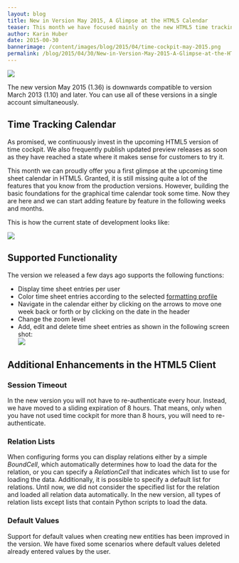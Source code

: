 ```yaml
---
layout: blog
title: New in Version May 2015, A Glimpse at the HTML5 Calendar
teaser: This month we have focused mainly on the new HTML5 time tracking calendar and we are happy that we can provide a first version that allows you to view time sheet entries colored by formatting profile and to add, edit and delete time sheet entries.
author: Karin Huber
date: 2015-00-30
bannerimage: /content/images/blog/2015/04/time-cockpit-may-2015.png
permalink: /blog/2015/04/30/New-in-Version-May-2015-A-Glimpse-at-the-HTML5-Calendar
---
```


<p xmlns="http://www.w3.org/1999/xhtml">
  <img src="{{site.baseurl}}/content/images/blog/2015/04/time-tracking-calendar-week.png" />
</p><p xmlns="http://www.w3.org/1999/xhtml">The new version May 2015 (1.36) is downwards compatible to version March 2013 (1.10) and later. You can use all of these versions in a single account simultaneously.</p><h2 xmlns="http://www.w3.org/1999/xhtml">Time Tracking Calendar
<br /></h2><p xmlns="http://www.w3.org/1999/xhtml">As promised, we continuously invest in the upcoming HTML5 version of time cockpit. We also frequently publish updated preview releases as soon as they have reached a state where it makes sense for customers to try it.</p><p xmlns="http://www.w3.org/1999/xhtml">This month we can proudly offer you a first glimpse at the upcoming time sheet calendar in HTML5. Granted, it is still missing quite a lot of the features that you know from the production versions. However, building the basic foundations for the graphical time calendar took some time. Now they are here and we can start adding feature by feature in the following weeks and months.</p><p xmlns="http://www.w3.org/1999/xhtml">This is how the current state of development looks like:<br /></p><p xmlns="http://www.w3.org/1999/xhtml">
  <img src="{{site.baseurl}}/content/images/blog/2015/04/time-tracking-calendar.png" />
</p><h2 xmlns="http://www.w3.org/1999/xhtml">Supported Functionality
<br /></h2><p xmlns="http://www.w3.org/1999/xhtml">The version we released a few days ago supports the following functions:</p><ul xmlns="http://www.w3.org/1999/xhtml">
  <li>Display time sheet entries per user</li>
  <li>Color time sheet entries according to the selected <a href="https://help.timecockpit.com/?topic=html/95b1ce59-c4ec-461a-ba9b-cb978295c3de.htm" target="_blank">formatting profile</a></li>
  <li>Navigate in the calendar either by clicking on the arrows to move one week back or forth or by clicking on the date in the header</li>
  <li>Change the zoom level</li>
  <li>Add, edit and delete time sheet entries as shown in the following screen shot:
<br /><img src="{{site.baseurl}}/content/images/blog/2015/04/edit-time-sheet-entry.png" /></li>
</ul><h2 xmlns="http://www.w3.org/1999/xhtml">Additional Enhancements in the HTML5 Client </h2><h3 xmlns="http://www.w3.org/1999/xhtml">Session Timeout
<br /></h3><p xmlns="http://www.w3.org/1999/xhtml">In the new version you will not have to re-authenticate every hour. Instead, we have moved to a sliding expiration of 8 hours. That means, only when you have not used time cockpit for more than 8 hours, you will need to re-authenticate.</p><h3 xmlns="http://www.w3.org/1999/xhtml">Relation Lists</h3><p xmlns="http://www.w3.org/1999/xhtml">When configuring forms you can display relations either by a simple <em>BoundCell</em>, which automatically determines how to load the data for the relation, or you can specify a <em>RelationCell</em> that indicates which list to use for loading the data. Additionally, it is possible to specify a default list for relations. Until now, we did not consider the specified list for the relation and loaded all relation data automatically. In the new version, all types of relation lists except lists that contain Python scripts to load the data.</p><h3 xmlns="http://www.w3.org/1999/xhtml">Default Values</h3><p xmlns="http://www.w3.org/1999/xhtml">Support for default values when creating new entities has been improved in the version. We have fixed some scenarios where default values deleted already entered values by the user.</p>